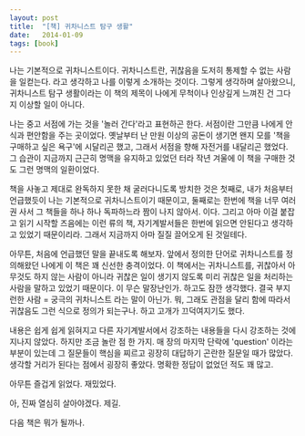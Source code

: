 ```yaml
---
layout: post
title:  "[책] 귀차니스트 탐구 생활"
date:   2014-01-09
tags: [book]
---
```


나는 기본적으로 귀차니스트이다. 귀차니스트란, 귀찮음을 도저히 통제할 수 없는 사람을 일컫는다. 라고 생각하고 나를 이렇게 소개하는 것이다. 그렇게 생각하며 살아왔으니, 귀차니스트 탐구 생활이라는 이 책의 제목이 나에게 무척이나 인상깊게 느껴진 건 그다지 이상할 일이 아니다. 

  나는 중고 서점에 가는 것을 '놀러 간다'라고 표현하곤 한다. 서점이란 그만큼 나에게 안식과 편안함을 주는 곳이었다. 옛날부터 난 만원 이상의 공돈이 생기면 왠지 모를 '책을 구매하고 싶은 욕구'에 시달리곤 했고, 그래서 서점을 향해 자전거를 내달리곤 했었다. 그 습관이 지금까지 근근히 명맥을 유지하고 있었던 터라 작년 겨울에 이 책을 구매한 것도 그런 명맥의 일환이었다. 

  책을 사놓고 제대로 완독하지 못한 채 굴러다니도록 방치한 것은 첫째로, 내가 처음부터 언급했듯이 나는 기본적으로 귀차니스트이기 때문이고, 둘째로는 한번에 책을 너무 여러 권 사서 그 책들을 하나 하나 독파하느라 짬이 나지 않아서. 이다. 그리고 아마 이걸 붙잡고 읽기 시작할 즈음에는 이런 류의 책, 자기계발서들은 한번에 읽으면 안된다고 생각하고 있었기 때문이리라. 그래서 지금까지 아마 질질 끌어오게 된 것일테다. 

  아무튼, 처음에 언급했던 말을 끝내도록 해보자. 앞에서 정의한 단어로 귀차니스트를 정의해왔던 나에게 이 책은 꽤 신선한 충격이었다. 이 책에서는 귀차니스트를, 귀찮아서 아무것도 하지 않는 사람이 아니라 귀찮은 일이 생기지 않도록 미리 귀찮은 일을 처리하는 사람을 말하고 있었기 때문이다. 이 무슨 말장난인가. 하고도 잠깐 생각했다. 결국 부지런한 사람 = 궁극의 귀차니스트 라는 말이 아닌가. 뭐, 그래도 관점을 달리 함에 따라서 귀찮음도 그런 식으로 정의가 되는구나. 하고 고개가 끄덕여지기도 했다. 

  내용은 쉽게 쉽게 읽혀지고 다른 자기계발서에서 강조하는 내용들을 다시 강조하는 것에 지나지 않았다. 하지만 조금 놀란 점 한 가지. 매 장의 마지막 단락에 'question' 이라는 부분이 있는데 그 질문들이 핵심을 찌르고 굉장히 대답하기 곤란한 질문일 때가 많았다. 생각할 거리가 된다는 점에서 굉장히 좋았다. 명확한 정답이 없었던 적도 꽤 많고. 

  아무튼 즐겁게 읽었다. 재밌었다. 

  아, 진짜 열심히 살아야겠다. 제길. 

  다음 책은 뭐가 될까나.